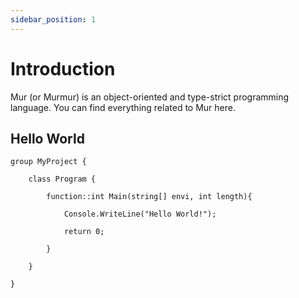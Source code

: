 ```yaml
---
sidebar_position: 1
---
```


# Introduction

Mur (or Murmur) is an object-oriented and type-strict programming language. You can find everything related to Mur here.

## Hello World

```mur
group MyProject {

    class Program {

        function::int Main(string[] envi, int length){

            Console.WriteLine("Hello World!");

            return 0;

        }

    }

}
```
